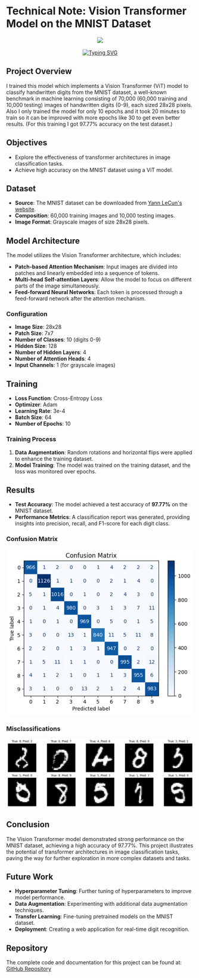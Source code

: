 # Technical Note: Vision Transformer Model on the MNIST Dataset

<div align="center">
<img src="https://capsule-render.vercel.app/api?type=waving&height=300&text=Vision+Transformer+on+MNIST&color=0:00A3E0,50:00BFFF,100:00CFFF&fontColor=ffffff&fontSize=60&desc=Machine+Learning+Project&descAlignY=65&animation=fadeIn">

<a href="https://git.io/typing-svg"><img src="https://readme-typing-svg.herokuapp.com?font=Montserrat&weight=600&duration=4002&pause=1000&color=00A3E0&width=435&separator=%3C&lines=Exploring+the+Power+of+Vision+Transformers+in+Image+Classification;Harnessing+the+Kaggle+Dataset+for+Machine+Learning;Join+me+on+this+exciting+journey!" alt="Typing SVG" /></a>
</div>

## Project Overview

I trained this model which implements a Vision Transformer (ViT) model to classify handwritten digits from the MNIST dataset, a well-known benchmark in machine learning consisting of 70,000 (60,000 training and 10,000 testing) images of handwritten digits (0-9), each sized 28x28 pixels. Also I only trained the model for only 10 epochs and it took 20 minutes to train so it can be improved with more epochs like 30 to get even better results. (For this training I got 97.77% accuracy on the test dataset.)

## Objectives
- Explore the effectiveness of transformer architectures in image classification tasks.
- Achieve high accuracy on the MNIST dataset using a ViT model.

## Dataset
- **Source**: The MNIST dataset can be downloaded from [Yann LeCun's website](http://yann.lecun.com/exdb/mnist/).
- **Composition**: 60,000 training images and 10,000 testing images.
- **Image Format**: Grayscale images of size 28x28 pixels.

## Model Architecture
The model utilizes the Vision Transformer architecture, which includes:
- **Patch-based Attention Mechanism**: Input images are divided into patches and linearly embedded into a sequence of tokens.
- **Multi-head Self-attention Layers**: Allow the model to focus on different parts of the image simultaneously.
- **Feed-forward Neural Networks**: Each token is processed through a feed-forward network after the attention mechanism.

### Configuration
- **Image Size**: 28x28
- **Patch Size**: 7x7
- **Number of Classes**: 10 (digits 0-9)
- **Hidden Size**: 128
- **Number of Hidden Layers**: 4
- **Number of Attention Heads**: 4
- **Input Channels**: 1 (for grayscale images)

## Training
- **Loss Function**: Cross-Entropy Loss
- **Optimizer**: Adam
- **Learning Rate**: 3e-4
- **Batch Size**: 64
- **Number of Epochs**: 10

### Training Process
1. **Data Augmentation**: Random rotations and horizontal flips were applied to enhance the training dataset.
2. **Model Training**: The model was trained on the training dataset, and the loss was monitored over epochs.

## Results
- **Test Accuracy**: The model achieved a test accuracy of **97.77%** on the MNIST dataset.
- **Performance Metrics**: A classification report was generated, providing insights into precision, recall, and F1-score for each digit class.

### Confusion Matrix
![Confusion Matrix](media/Confusion%20Matrix.png)

### Misclassifications
![Misclassifications](media/Misclassifications.png)

## Conclusion
The Vision Transformer model demonstrated strong performance on the MNIST dataset, achieving a high accuracy of 97.77%. This project illustrates the potential of transformer architectures in image classification tasks, paving the way for further exploration in more complex datasets and tasks.

## Future Work
- **Hyperparameter Tuning**: Further tuning of hyperparameters to improve model performance.
- **Data Augmentation**: Experimenting with additional data augmentation techniques.
- **Transfer Learning**: Fine-tuning pretrained models on the MNIST dataset.
- **Deployment**: Creating a web application for real-time digit recognition.

## Repository
The complete code and documentation for this project can be found at: [GitHub Repository](https://github.com/chama-x/ViT-model-on-the-MNIST-dataset)
